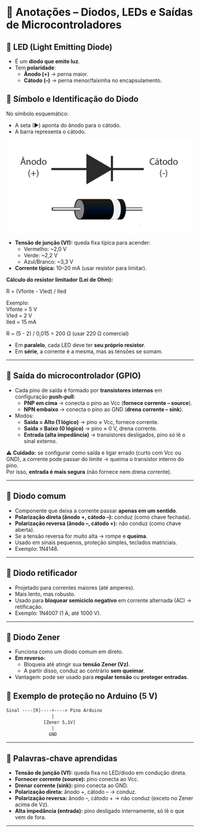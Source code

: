 # 📘 Anotações – Diodos, LEDs e Saídas de Microcontroladores  

## 🔹 LED (Light Emitting Diode)  
- É um **diodo que emite luz**.  
- Tem **polaridade**:  
  - **Ânodo (+)** → perna maior.  
  - **Cátodo (–)** → perna menor/faixinha no encapsulamento. 
## 🔹 Símbolo e Identificação do Diodo
No símbolo esquemático:
- A seta (►) aponta do ânodo para o cátodo.  
- A barra representa o cátodo.

![Exemplo de diodo](Imagens/exemplodiodo.png)

- **Tensão de junção (Vf):** queda fixa típica para acender:  
  - Vermelho: ~2,0 V  
  - Verde: ~2,2 V  
  - Azul/Branco: ~3,3 V  
- **Corrente típica:** 10–20 mA (usar resistor para limitar).  

**Cálculo do resistor limitador (Lei de Ohm):**  

R = (Vfonte - Vled) / Iled

Exemplo:  
Vfonte = 5 V  
Vled = 2 V  
Iled = 15 mA  

R = (5 - 2) / 0,015 = 200 Ω (usar 220 Ω comercial)

- Em **paralelo**, cada LED deve ter **seu próprio resistor**.  
- Em **série**, a corrente é a mesma, mas as tensões se somam.  

---

## 🔹 Saída do microcontrolador (GPIO)  
- Cada pino de saída é formado por **transistores internos** em configuração **push-pull**:  
  - **PNP em cima** → conecta o pino ao Vcc (**fornece corrente – source**).  
  - **NPN embaixo** → conecta o pino ao GND (**drena corrente – sink**).  
- Modos:  
  - **Saída = Alto (1 lógico)** → pino ≈ Vcc, fornece corrente.  
  - **Saída = Baixo (0 lógico)** → pino ≈ 0 V, drena corrente.  
  - **Entrada (alta impedância)** → transistores desligados, pino só lê o sinal externo.  

⚠️ **Cuidado:** se configurar como saída e ligar errado (curto com Vcc ou GND), a corrente pode passar do limite → queima o transistor interno do pino.  
Por isso, **entrada é mais segura** (não fornece nem drena corrente).  

---

## 🔹 Diodo comum  
- Componente que deixa a corrente passar **apenas em um sentido**.  
- **Polarização direta (ânodo +, cátodo –):** conduz (como chave fechada).  
- **Polarização reversa (ânodo –, cátodo +):** não conduz (como chave aberta).  
- Se a tensão reversa for muito alta → rompe e **queima**.  
- Usado em sinais pequenos, proteção simples, teclados matriciais.  
- Exemplo: 1N4148.  

---

## 🔹 Diodo retificador  
- Projetado para correntes maiores (até amperes).  
- Mais lento, mas robusto.  
- Usado para **bloquear semiciclo negativo** em corrente alternada (AC) → retificação.  
- Exemplo: 1N4007 (1 A, até 1000 V).  

---

## 🔹 Diodo Zener  
- Funciona como um diodo comum em direto.  
- **Em reverso:**  
  - Bloqueia até atingir sua **tensão Zener (Vz)**.  
  - A partir disso, conduz ao contrário **sem queimar**.  
- Vantagem: pode ser usado para **regular tensão** ou **proteger entradas**.  

## 🔹 Exemplo de proteção no Arduino (5 V)

```text
Sinal ----[R]----+----> Pino Arduino
                 |
              [Zener 5,1V]
                 |
                GND
```
---
## 🔹 Palavras-chave aprendidas
- **Tensão de junção (Vf):** queda fixa no LED/diodo em condução direta.  
- **Fornecer corrente (source):** pino conecta ao Vcc.  
- **Drenar corrente (sink):** pino conecta ao GND.  
- **Polarização direta:** ânodo +, cátodo – → conduz.  
- **Polarização reversa:** ânodo –, cátodo + → não conduz (exceto no Zener acima de Vz).  
- **Alta impedância (entrada):** pino desligado internamente, só lê o que vem de fora.  

---

